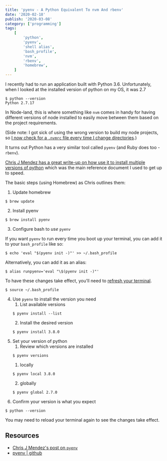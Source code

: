 ```yaml
---
title: 'pyenv - A Python Equivalent To nvm And rbenv'
date: '2020-02-18'
publish: '2020-03-08'
category: ['programming']
tags:
    [
        'python',
        'pyenv',
        'shell alias',
        'bash_profile',
        'nvm',
        'rbenv',
        'homebrew',
    ]
---
```


I recently had to run an application built with Python 3.6. Unfortunately, when I looked at the installed version of python on my OS, it was 2.7

```shell
$ python --version
Python 2.7.17
```

In Node-land, this is where something like `nvm` comes in handy for having different versions of node installed to easily move between them based on the project requirements.

(Side note: I got sick of using the wrong version to build my node projects, so [I now check for a `.nvmrc` file every time I change directories](nvm-node-version-management-automatic).)

It turns out Python has a very similar tool called `pyenv` (and Ruby does too - `rbenv`).

[Chris J Mendez has a great write-up on how use it to install multiple versions of python](https://www.chrisjmendez.com/2017/08/03/installing-multiple-versions-of-python-on-your-mac-using-homebrew/) which was the main reference document I used to get up to speed.

The basic steps (using Homebrew) as Chris outlines them:

1. Update homebrew

```shell
$ brew update
```

2. Install pyenv

```shell
$ brew install pyenv
```

3. Configure bash to _use_ `pyenv`

If you want `pyenv` to run every time you boot up your terminal, you can add it to your `bash_profile` like so:

```shell
$ echo 'eval "$(pyenv init -)"' >> ~/.bash_profile
```

Alternatively, you can add it as an alias:

```shell:title=.bash_profile
$ alias runpyenv='eval "\$(pyenv init -)"'
```

To have these changes take effect, you'll need to [refresh your terminal](https://stephencharlesweiss.com/blog/2018-09-05/aliases-and-the-bash_profile/#command-shortcuts).

```shell
$ source ~/.bash_profile
```

4. Use `pyenv` to install the version you need
    1. List available versions
    ```shell
    $ pyenv install --list
    ```
    2. Install the desired version
    ```shell
    $ pyenv install 3.8.0
    ```
5. Set your version of python
    1. Review which versions are installed
    ```shell
    $ pyenv versions
    ```
    1. locally
    ```shell
    $ pyenv local 3.8.0
    ```
    2. globally
    ```shell
    $ pyenv global 2.7.0
    ```
6. Confirm your version is what you expect

```shell
$ python --version
```

You may need to reload your terminal again to see the changes take effect.

## Resources

-   [Chris J Mendez's post on `pyenv`](https://www.chrisjmendez.com/2017/08/03/installing-multiple-versions-of-python-on-your-mac-using-homebrew/)
-   [pyenv | github](https://github.com/pyenv/pyenv)
